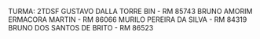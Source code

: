 TURMA: 2TDSF
GUSTAVO DALLA TORRE BIN - RM 85743
BRUNO AMORIM ERMACORA MARTIN - RM 86066
MURILO PEREIRA DA SILVA - RM 84319
BRUNO DOS SANTOS DE BRITO - RM 86523
